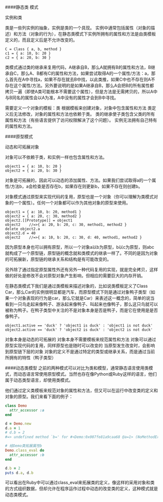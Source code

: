####静态类 模式

实例和类

类是一些列实例的抽象，实例是类的一个具现。
实例中通常包括属性（对象的描述）和方法（对象的行为），在静态类模式下实例所拥有的属性和方法是由类模板定义的，而且定义后是不允许改变的。
```
C = Class { a, b, method }
c1 = { a: 10, b: 20 }
c2 = { a: 20, b: 30 }
```
类模式通过类的继承来复用代码，A继承自B，那么A就拥有B的属性和方法，B继承自C，那么A、B都有C的属性和方法，如果尝试取得A的一个属性/方法：a，那么首先在A中寻找a，如果不存在就去B中找，以此类推，如果C中也不存在则A不存在这个属性/方法。另外要说明的是如果A继承自B，那么A会把B的所有属性都拷贝一遍（即使A类可能根本不需要这个属性），但是方法是无需拷贝的，所以A中与B同名的属性会以A为准，A中没有的属性才会到B中寻找。

需要定义一个对象的模板：类
根据模板来创建对象，对象中包含属性和方法
类定义后无法修改，对象的属性和方法也依赖于类。
类的继承使子类包含父类的所有属性和方法（有些语言提供了访问权限解决了这个问题）。
实例无法拥有自己特有的属性和方法。


####原型模式

动态和可拓展对象

对象可以不依赖于类，和实例一样也包含属性和方法。
```
object1 = { a: 10, b: 20 }
object2 = { a: 20, b: 30 }
```
对象是可拓展的，因此可以动态的添加属性、方法。如果我们尝试取得a的一个属性/方法b，a会检查是否存在b，如果存在则更新b，如果不存在则创建b。

对象模式通过原型来实现代码的复用，原型也是一个对象（你可以理解为类模式对象的一个属性）。任何一个对象都可以作为其他对象的原型来使用。
```
object1 = { a: 10, b: 20, method1 }
object2 = { a: 20, c: 30, method2 }
object2.[[Prototype]] = object1
object2    //=>{ a: 20, b: 20, c: 30, method1, method2 }
delete object2.a
object2.d = 40
object2    //=>{ a: 10, b: 20, c: 30, d: 40, method1, method2 }
```
因为原型本身也可以拥有原型，所以一个对象a以b为原型，b以c为原型，则abc就构成了一个原型链，原型链的概念就和类模式的继承一样了。不同的是因为对象的可拓展新，原型链的继承关系和结构是有可能改变的。

另外除了通过指定原型属性外还有另外一种代码复用的实现，就是完全拷贝，这样做的好处是修改不会对原型对象产生影响，但相应的需要巨大的内存开销。

在静态类模式下我们是通过类模板来描述对象的，比如说类模板定义了Class Car，那么Car的实例很明显都是汽车，而原型模式下则是通过对象鸭子类型（如果一个对象表现的行为是car，那么它就是Car）来表述这一概念的，简单的说当看到一只鸟走起来像鸭子、游泳起来像鸭子、叫起来也像鸭子，那么这只鸟就可以被称为鸭子。在鸭子类型中关注的不是对象本身是否是鸭子，而是它在使用是是否像鸭子。

```
object1.active == 'duck' ? 'object1 is duck' : 'object1 is not duck'
object2.active == 'duck' ? 'object2 is duck' : 'object2 is not duck'
```

对象本身是动态的可拓展的
对象本身不需要模板来规范属性和方法
对象可以通过原型实现代码的复用，同样原型也是随时可以改变的
当原型发生改变时，会影响到原型链下层的对象
对象的定义不是通过特定的类型或继承关系，而是通过当前所拥有的特性（鸭子类型）


####动态类模型
之前的两种模式可以对比为类和模型，通常静态语言使用类模式，而动态语言常使用原型模式。当然也存在像Python或Ruby这样的语言，他们属于动态类型语言，却使用类模式。

他们通过定义类模板来规范对象的属性和方法，但又可以在运行中改变类的定义和对象的原型。我们来看下面的例子：
```ruby
class Demo
  attr_accessor :a
end

d = Demo.new
d.a = 1
# d.b = 2
#=> undefined method `b=' for #<Demo:0x007fe81a9caa68 @a=1> (NoMethodError)

# 给Demo类拓展属性b
Demo.class_eval do
  attr_accessor :b
end

d.b = 2
puts d.a, d.b
```
可以看出在Ruby中可以通过class_eval来拓展类的定义，像这样的采用对象和类的方式组织数据，但却允许在程序运作过程中动态的改变类的定义，这种模式就是动态类模式。






